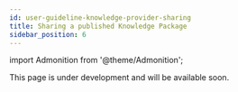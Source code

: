 ```yaml
---
id: user-guideline-knowledge-provider-sharing
title: Sharing a published Knowledge Package
sidebar_position: 6
---
```


import Admonition from '@theme/Admonition';

<Admonition type="caution" icon="🚧" title="Page under development">
    <p>This page is under development and will be available soon.</p>
</Admonition>
